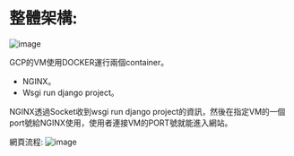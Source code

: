 # 整體架構:
![image](https://github.com/Joyang0419/Django_EcommerceWebsite/blob/master/image/%E6%95%B4%E9%AB%94%E6%9E%B6%E6%A7%8B.jpg)

GCP的VM使用DOCKER運行兩個container。
- NGINX。
- Wsgi run django project。

NGINX透過Socket收到wsgi run django project的資訊，然後在指定VM的一個port號給NGINX使用，使用者連接VM的PORT號就能進入網站。

網頁流程:
![image](https://github.com/Joyang0419/Django_EcommerceWebsite/blob/master/image/%E7%B6%B2%E7%AB%99%E6%B5%81%E7%A8%8B.jpg)
